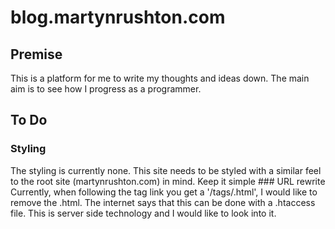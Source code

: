 # blog.martynrushton.com

## Premise
This is a platform for me to write my thoughts and ideas down. The main aim is to see how I progress as a programmer.

## To Do

### Styling
The styling is currently none. This site needs to be styled with a similar feel to the root site (martynrushton.com) in mind. Keep it simple
### URL rewrite
Currently, when following the tag link you get a '/tags/<tag>.html', I would like to remove the .html. The internet says that this can be done with a
.htaccess file. This is server side technology and I would like to look into it.
